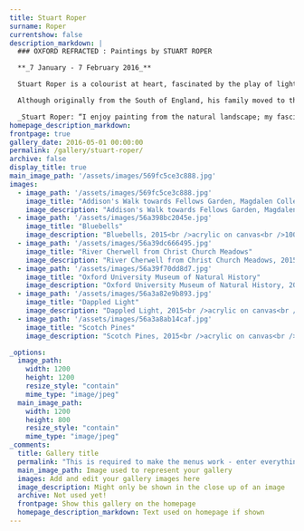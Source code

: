 ```yaml
---
title: Stuart Roper
surname: Roper
currentshow: false
description_markdown: |
  ### OXFORD REFRACTED : Paintings by STUART ROPER

  **_7 January - 7 February 2016_**

  Stuart Roper is a colourist at heart, fascinated by the play of light as it refracts into a kaleidoscope of colour. Deconstruction is at the heart of his creative process. Observing the dapple of light as it filters through leaves onto woodland paths, he builds his compositions from gestural marks. In the process, he recreates a prism of light and colour that dances upon the canvas.

  Although originally from the South of England, his family moved to the industrial East Coast of Scotland where he discovered the beauty of the Scottish landscape and a love of the Scottish Colourists. Some years later, he moved to The Vale of The White Horse exchanging the drama of mountains for chalk downs and woodland walks. Roper has Oxford at his fingertips enjoying the grace of architecture and some of the city's many secrets such as Addison's Walk, Magdalen College, and more celebrated views - Christ Church water meadows, Oxford University Museum of Natural History, the River Cherwell… _Jenny Blyth 2015_

  _Stuart Roper: “I enjoy painting from the natural landscape; my fascination with trees is prompted by the way the light changes their colours - purple trunks with dashes of pink, turquoise leaves against burgundy-coloured bark. As a painter, I am increasingly drawn to the astonishingly vivid colour in nature around me.”_
homepage_description_markdown: 
frontpage: true
gallery_date: 2016-05-01 00:00:00
permalink: /gallery/stuart-roper/
archive: false
display_title: true
main_image_path: '/assets/images/569fc5ce3c888.jpg'
images:
  - image_path: '/assets/images/569fc5ce3c888.jpg'
    image_title: "Addison's Walk towards Fellows Garden, Magdalen College"
    image_description: "Addison's Walk towards Fellows Garden, Magdalen College, 2015<br />acrylic on canvas<br />100 x 100 cm<br />&amp;Acirc;&amp;pound;1800"
  - image_path: '/assets/images/56a398bc2045e.jpg'
    image_title: "Bluebells"
    image_description: "Bluebells, 2015<br />acrylic on canvas<br />100 x 100 cm<br />&amp;Acirc;&amp;pound;1800"
  - image_path: '/assets/images/56a39dc666495.jpg'
    image_title: "River Cherwell from Christ Church Meadows"
    image_description: "River Cherwell from Christ Church Meadows, 2015<br />acrylic on canvas<br />100 x 100 cm"
  - image_path: '/assets/images/56a39f70dd8d7.jpg'
    image_title: "Oxford University Museum of Natural History"
    image_description: "Oxford University Museum of Natural History, 2015<br />acrylic on canvas<br />100 x 100 cm<br />&amp;Acirc;&amp;pound;1800"
  - image_path: '/assets/images/56a3a82e9b893.jpg'
    image_title: "Dappled Light"
    image_description: "Dappled Light, 2015<br />acrylic on canvas<br />100 x 100 cm"
  - image_path: '/assets/images/56a3a8ab14caf.jpg'
    image_title: "Scotch Pines"
    image_description: "Scotch Pines, 2015<br />acrylic on canvas<br />100 x 100<br />&amp;Acirc;&amp;pound;1800"

_options:
  image_path:
    width: 1200
    height: 1200
    resize_style: "contain"
    mime_type: "image/jpeg"
  main_image_path:
    width: 1200
    height: 800
    resize_style: "contain"
    mime_type: "image/jpeg"
_comments:
  title: Gallery title
  permalink: "This is required to make the menus work - enter everything in lower case, no digits, no spaces in this format /gallery/my-new-gallery/"
  main_image_path: Image used to represent your gallery
  images: Add and edit your gallery images here
  image_description: Might only be shown in the close up of an image
  archive: Not used yet!
  frontpage: Show this gallery on the homepage
  homepage_description_markdown: Text used on homepage if shown
---
```

